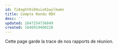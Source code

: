 ```yaml
---
id: fi8aght0i04uix61wylkwmn
title: Compte Rendu RDV
desc: ''
updated: 1647254736849
created: 1646919400228
---
```


Cette page garde la trace de nos rapports de réunion.
